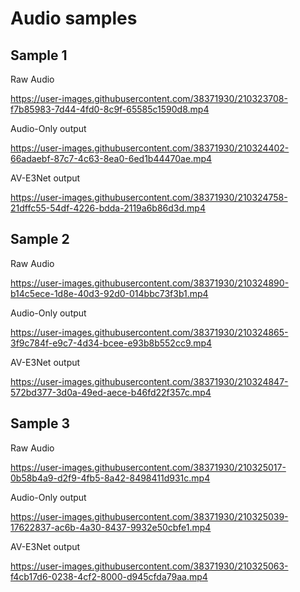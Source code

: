 <h1>Audio samples</h1>
<h2>Sample 1</h2>
Raw Audio

https://user-images.githubusercontent.com/38371930/210323708-f7b85983-7d44-4fd0-8c9f-65585c1590d8.mp4

Audio-Only output

https://user-images.githubusercontent.com/38371930/210324402-66adaebf-87c7-4c63-8ea0-6ed1b44470ae.mp4

AV-E3Net output

https://user-images.githubusercontent.com/38371930/210324758-21dffc55-54df-4226-bdda-2119a6b86d3d.mp4

<h2>Sample 2</h2>
Raw Audio


https://user-images.githubusercontent.com/38371930/210324890-b14c5ece-1d8e-40d3-92d0-014bbc73f3b1.mp4


Audio-Only output


https://user-images.githubusercontent.com/38371930/210324865-3f9c784f-e9c7-4d34-bcee-e93b8b552cc9.mp4



AV-E3Net output


https://user-images.githubusercontent.com/38371930/210324847-572bd377-3d0a-49ed-aece-b46fd22f357c.mp4


<h2>Sample 3</h2>
Raw Audio



https://user-images.githubusercontent.com/38371930/210325017-0b58b4a9-d2f9-4fb5-8a42-8498411d931c.mp4


Audio-Only output



https://user-images.githubusercontent.com/38371930/210325039-17622837-ac6b-4a30-8437-9932e50cbfe1.mp4



AV-E3Net output



https://user-images.githubusercontent.com/38371930/210325063-f4cb17d6-0238-4cf2-8000-d945cfda79aa.mp4


